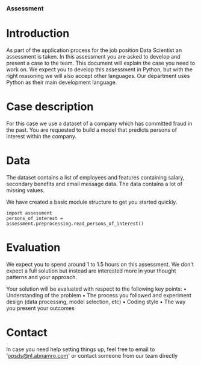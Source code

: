 ### Assessment

# Introduction
As part of the application process for the job position Data Scientist an assessment is taken. In this assessment you are asked to develop and present a case to the team. This document will explain the case you need to work on.
We expect you to develop this assessment in Python, but with the right reasoning we will also accept other languages. Our department uses Python as their main development language.

# Case description
For this case we use a dataset of a company which has committed fraud in the past. 
You are requested to build a model that predicts persons of interest within the company. 

# Data
The dataset contains a list of employees and features containing salary, secondary benefits and email message data. The data contains a lot of missing values.

We have created a basic module structure to get you started quickly.

```
import assessment
persons_of_interest = assessment.preprocessing.read_persons_of_interest()
```

# Evaluation

We expect you to spend around 1 to 1.5 hours on this assessment. We don't expect a full solution but instead are interested more in your thought patterns and your approach.

Your solution will be evaluated with respect to the following key points:
•	Understanding of the problem
•	The process you followed and experiment design (data processing, model selection, etc)
•	Coding style
•	The way you present your outcomes

# Contact

In case you need help setting things up, feel free to email to 'opsds@nl.abnamro.com' or contact someone from our team directly